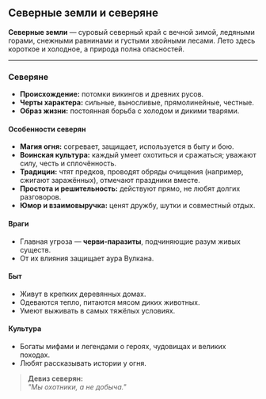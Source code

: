 ## Северные земли и северяне

**Северные земли** — суровый северный край с вечной зимой, ледяными горами, снежными равнинами и густыми хвойными лесами. Лето здесь короткое и холодное, а природа полна опасностей.

---

### Северяне

- **Происхождение:** потомки викингов и древних русов.
- **Черты характера:** сильные, выносливые, прямолинейные, честные.
- **Образ жизни:** постоянная борьба с холодом и дикими тварями.

#### Особенности северян

- **Магия огня:** согревает, защищает, используется в быту и бою.
- **Воинская культура:** каждый умеет охотиться и сражаться; уважают силу, честь и сплочённость.
- **Традиции:** чтят предков, проводят обряды очищения (например, сжигают заражённых), отмечают праздники вместе.
- **Простота и решительность:** действуют прямо, не любят долгих разговоров.
- **Юмор и взаимовыручка:** ценят дружбу, шутки и совместный отдых.

#### Враги

- Главная угроза — **черви-паразиты**, подчиняющие разум живых существ.
- От их влияния защищает аура Вулкана.

#### Быт

- Живут в крепких деревянных домах.
- Одеваются тепло, питаются мясом диких животных.
- Умеют выживать в самых тяжёлых условиях.

#### Культура

- Богаты мифами и легендами о героях, чудовищах и великих походах.
- Любят рассказывать истории у огня.

> **Девиз северян:**  
> _"Мы охотники, а не добыча."_
